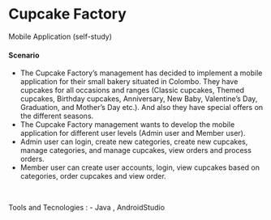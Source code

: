 # Cupcake Factory
Mobile Application (self-study)

<h4> Scenario </h4>
<ul>
<li>The Cupcake Factory’s management has decided to implement a mobile application for their small bakery situated in Colombo. They have cupcakes for all occasions and ranges (Classic cupcakes, Themed cupcakes, Birthday cupcakes, Anniversary, New Baby, Valentine’s Day, Graduation, and Mother’s Day etc.).  And also they have special offers on the different seasons. </li>
<li> The Cupcake Factory management wants to develop the mobile application for different user levels (Admin user and Member user). </li>
<li> Admin user can login, create new categories, create new cupcakes, manage categories, and manage cupcakes, view orders and process orders. </li>
<li> Member user can create user accounts, login, view cupcakes based on categories, order cupcakes and view order. </li>
</ul>
<br/>

Tools and Tecnologies : -
Java , AndroidStudio


